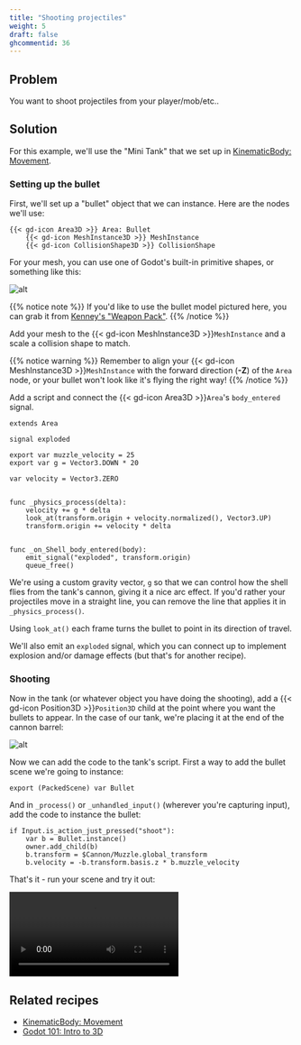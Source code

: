 ```yaml
---
title: "Shooting projectiles"
weight: 5
draft: false
ghcommentid: 36
---
```


## Problem

You want to shoot projectiles from your player/mob/etc..

## Solution

For this example, we'll use the "Mini Tank" that we set up in [KinematicBody: Movement](/godot_recipes/3.x/3d/kinematic_body/).

### Setting up the bullet

First, we'll set up a "bullet" object that we can instance. Here are the nodes we'll use:

```
{{< gd-icon Area3D >}} Area: Bullet
    {{< gd-icon MeshInstance3D >}} MeshInstance
    {{< gd-icon CollisionShape3D >}} CollisionShape
```

For your mesh, you can use one of Godot's built-in primitive shapes, or something like this:

![alt](/godot_recipes/3.x/img/3d_shoot_01.png)

{{% notice note %}}
If you'd like to use the bullet model pictured here, you can grab it from [Kenney's "Weapon Pack"](https://kenney.nl/assets/weapon-pack).
{{% /notice %}}

Add your mesh to the {{< gd-icon MeshInstance3D >}}`MeshInstance` and a scale a collision shape to match.

{{% notice warning %}}
Remember to align your {{< gd-icon MeshInstance3D >}}`MeshInstance` with the forward direction (**-Z**) of the `Area` node, or your bullet won't look like it's flying the right way!
{{% /notice %}}

Add a script and connect the {{< gd-icon Area3D >}}`Area`'s `body_entered` signal.

```gdscript
extends Area

signal exploded

export var muzzle_velocity = 25
export var g = Vector3.DOWN * 20

var velocity = Vector3.ZERO


func _physics_process(delta):
    velocity += g * delta
    look_at(transform.origin + velocity.normalized(), Vector3.UP)
    transform.origin += velocity * delta


func _on_Shell_body_entered(body):
    emit_signal("exploded", transform.origin)
    queue_free()
```

We're using a custom gravity vector, `g` so that we can control how the shell flies from the tank's cannon, giving it a nice arc effect. If you'd rather your projectiles move in a straight line, you can remove the line that applies it in `_physics_process()`.

Using `look_at()` each frame turns the bullet to point in its direction of travel.

We'll also emit an `exploded` signal, which you can connect up to implement explosion and/or damage effects (but that's for another recipe).

### Shooting

Now in the tank (or whatever object you have doing the shooting), add a {{< gd-icon Position3D >}}`Position3D` child at the point where you want the bullets to appear. In the case of our tank, we're placing it at the end of the cannon barrel:

![alt](/godot_recipes/3.x/img/3d_shoot_02.png)

Now we can add the code to the tank's script. First a way to add the bullet scene we're going to instance:

```gdscript
export (PackedScene) var Bullet
```

And in `_process()` or `_unhandled_input()` (wherever you're capturing input), add the code to instance the bullet:

```gdscript
if Input.is_action_just_pressed("shoot"):
    var b = Bullet.instance()
    owner.add_child(b)
    b.transform = $Cannon/Muzzle.global_transform
    b.velocity = -b.transform.basis.z * b.muzzle_velocity
```

That's it - run your scene and try it out:

<video controls src="/godot_recipes/3.x/img/3d_shoot_03.webm"></video>

<!-- {{% notice note %}}
Download the project file here: [3d_shooting.zip](/godot_recipes/3.x/files/3d_shooting.zip)
{{% /notice %}} -->

## Related recipes

- [KinematicBody: Movement](/godot_recipes/3.x/3d/kinematic_body/)
- [Godot 101: Intro to 3D](/godot_recipes/3.x/g101/3d/)

<!-- #### Like video?

{{< youtube 7axJJYont6Y >}} -->